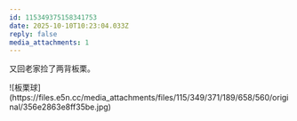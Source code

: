```yaml
---
id: 115349375158341753
date: 2025-10-10T10:23:04.033Z
reply: false
media_attachments: 1
---
```


<p>又回老家捡了两背板栗。</p>
![板栗球](https://files.e5n.cc/media_attachments/files/115/349/371/189/658/560/original/356e2863e8ff35be.jpg)
